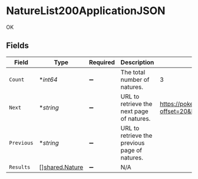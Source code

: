 # NatureList200ApplicationJSON

OK


## Fields

| Field                                                | Type                                                 | Required                                             | Description                                          | Example                                              |
| ---------------------------------------------------- | ---------------------------------------------------- | ---------------------------------------------------- | ---------------------------------------------------- | ---------------------------------------------------- |
| `Count`                                              | **int64*                                             | :heavy_minus_sign:                                   | The total number of natures.                         | 3                                                    |
| `Next`                                               | **string*                                            | :heavy_minus_sign:                                   | URL to retrieve the next page of natures.            | https://pokeapi.co/api/v2/nature/?offset=20&limit=20 |
| `Previous`                                           | **string*                                            | :heavy_minus_sign:                                   | URL to retrieve the previous page of natures.        |                                                      |
| `Results`                                            | [][shared.Nature](../../models/shared/nature.md)     | :heavy_minus_sign:                                   | N/A                                                  |                                                      |